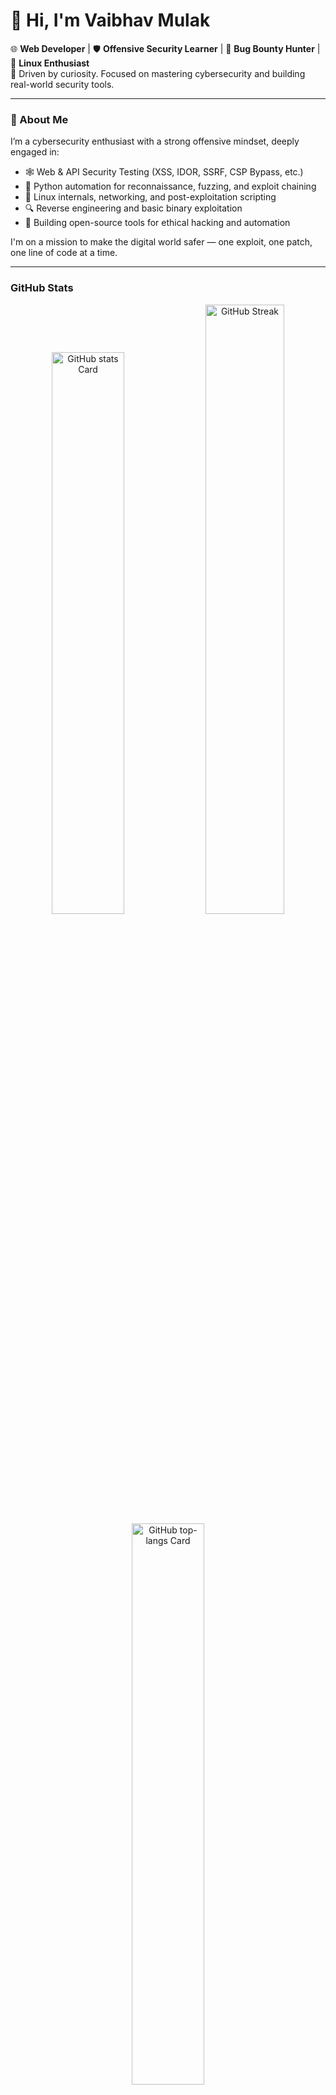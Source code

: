 # 👋 Hi, I'm Vaibhav Mulak

🌐 **Web Developer** | 🛡️ **Offensive Security Learner** | 🐛 **Bug Bounty Hunter** | 🧠 **Linux Enthusiast**  
🎯 Driven by curiosity. Focused on mastering cybersecurity and building real-world security tools.

---

### 🧠 About Me

I’m a cybersecurity enthusiast with a strong offensive mindset, deeply engaged in:

- 🕸️ Web & API Security Testing (XSS, IDOR, SSRF, CSP Bypass, etc.)
- 🧪 Python automation for reconnaissance, fuzzing, and exploit chaining
- 🐧 Linux internals, networking, and post-exploitation scripting
- 🔍 Reverse engineering and basic binary exploitation
- 🧰 Building open-source tools for ethical hacking and automation

I'm on a mission to make the digital world safer — one exploit, one patch, one line of code at a time.

---


**<h3 align="left">GitHub Stats</h3>**

<div align="center">
  <img width="48%" src="https://github-readme-stats.vercel.app/api?username=ShieldedDev&theme=react&hide_title=false&hide_rank=false&show_icons=false&include_all_commits=false&count_private=true&line_height=23" alt="GitHub stats Card" />

  <img width="50%" src="https://streak-stats.vercel.app?user=ShieldedDev&theme=react" alt="GitHub Streak" />

  <img width="48%" src="https://github-readme-stats.vercel.app/api/top-langs?username=ShieldedDev&theme=react&hide_title=false&layout=compact&langs_count=6&hide_progress=false&card_width=400" alt="GitHub top-langs Card" />
</div>


---

### 🧩 Tech Stack

#### 💻 Languages & Frameworks
- **Python** 🐍 – Scripting, automation, tool development
  - `Django`, `Flask`, `PyQT`, `SQLite`
- **Node.js** 🚀 & **MongoDB** 🍃 – For real-time apps & REST APIs
- **PHP + MySQL** 🗄️ – Secure web app backend
- **JavaScript + HTML/CSS** 🎨 – Frontend logic and interface

#### 🐧 Platforms & Tools
![Linux](https://img.shields.io/badge/Linux-FCC624?style=for-the-badge&logo=linux&logoColor=black)
![Burp Suite](https://img.shields.io/badge/Burp%20Suite-orange?style=for-the-badge&logo=burpsuite&logoColor=white)
![Nmap](https://img.shields.io/badge/Nmap-000000?style=for-the-badge)
![Wireshark](https://img.shields.io/badge/Wireshark-005571?style=for-the-badge&logo=wireshark&logoColor=white)
![VirtualBox](https://img.shields.io/badge/VirtualBox-blue?style=for-the-badge&logo=virtualbox)
![Metasploit](https://img.shields.io/badge/Metasploit-darkred?style=for-the-badge)
![Git](https://img.shields.io/badge/Git-black?style=for-the-badge&logo=git)
![TryHackMe](https://img.shields.io/badge/TryHackMe-red?style=for-the-badge&logo=tryhackme)
![HackTheBox](https://img.shields.io/badge/HackTheBox-9cf?style=for-the-badge&logo=hackthebox)

---

### 🧠 Current Cybersecurity Focus

- 🔎 Practicing offensive recon & exploitation with Burp Suite, ffuf, SQLMap, and custom Python scripts.
- ⚙️ Automating recon + vuln discovery (subdomain enum, JS file analysis, API fuzzing).
- 🧬 Studying reverse engineering and developing custom payloads (RCE, LFI, etc).
- 🛠️ Building a personal arsenal of tools for pentesting & bug bounty.

---

### 🐞 Bug Bounty Highlights

- Exploiting and responsibly disclosing vulnerabilities (IDOR, auth bypass, XSS, SSRF).
- Working with organizations to improve their security posture.
- Focused on high-signal, reproducible reports with working PoCs.

---

### 🚀 Learning & Building Goals

- 🧠 Master **OSCP** and **eCPPTv2** methodologies
- ⚙️ Release open-source tools: recon automation, fuzzers, payload managers
- ✍️ Publish blog writeups & tool walkthroughs on real-world attacks
- 📦 Document every exploit and lesson — publicly and clearly
- 👥 Collaborate with security-minded developers and hackers

---

### 📌 Featured Repositories

🔗 Check out my GitHub repos for:
- Python-based security tools 🔧  
- Web applications built with secure coding principles 🌐  
- Penetration testing utilities & payload generators 🧪  

> [🧰 GitHub Projects](https://github.com/ShieldedDev)

---

### 🌐 Let's Connect

- 🔗 **Portfolio**: [vaibhavmulak.blogspot.com](https://vaibhavmulak.blogspot.com/)
- 💼 **LinkedIn**: [linkedin.com/in/vaibhav-m-a99905183](https://www.linkedin.com/in/vaibhav-m-a99905183/)
- 🐦 **Twitter**: [@MulakVaibhav](https://twitter.com/MulakVaibhav)
- 📧 **Email**: vaibhavmulak33@gmail.com

---

> 👨‍💻 *Code with precision. Hack with ethics. Document with clarity.*  
> — Vaibhav Mulak

